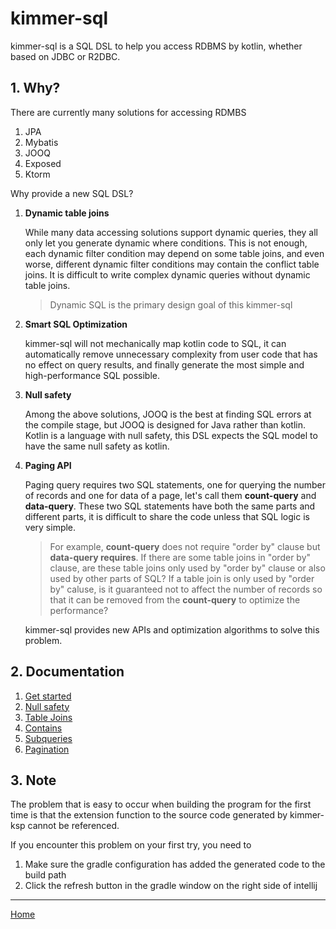 # kimmer-sql

kimmer-sql is a SQL DSL to help you access RDBMS by kotlin, whether based on JDBC or R2DBC.

## 1. Why?

There are currently many solutions for accessing RDMBS

1. JPA
2. Mybatis
3. JOOQ
4. Exposed
5. Ktorm

Why provide a new SQL DSL?

1. **Dynamic table joins**

   While many data accessing solutions support dynamic queries, they all only let you generate dynamic where conditions. This is not enough, each dynamic filter condition may depend on some table joins, and even worse, different dynamic filter conditions may contain the conflict table joins. It is difficult to write complex dynamic queries without dynamic table joins.
   
   > Dynamic SQL is the primary design goal of this kimmer-sql

2. **Smart SQL Optimization**

   kimmer-sql will not mechanically map kotlin code to SQL, it can automatically remove unnecessary complexity from user code that has no effect on query results, and finally generate the most simple and high-performance SQL possible.

3. **Null safety**

   Among the above solutions, JOOQ is the best at finding SQL errors at the compile stage, but JOOQ is designed for Java rather than kotlin. Kotlin is a language with null safety, this DSL expects the SQL model to have the same null safety as kotlin.

4. **Paging API**

   Paging query requires two SQL statements, one for querying the number of records and one for data of a page, let's call them **count-query** and **data-query**. These two SQL statements have both the same parts and different parts, it is difficult to share the code unless that SQL logic is very simple.

   > For example, **count-query** does not require "order by" clause but **data-query requires**. If there are some table joins in "order by" clause, are these table joins only used by "order by" clause or also used by other parts of SQL? If a table join is only used by "order by" caluse, is it guaranteed not to affect the number of records so that it can be removed from the **count-query** to optimize the performance?

   kimmer-sql provides new APIs and optimization algorithms to solve this problem.

## 2. Documentation

1. [Get started](./get-started.md)
2. [Null safety](./null-safety.md)
3. [Table Joins](./table-joins.md)
4. [Contains](./contains.md)
5. [Subqueries](./subqueries.md)
6. [Pagination](./pagination.md)

## 3. Note 

The problem that is easy to occur when building the program for the first time is that the extension function to the source code generated by kimmer-ksp cannot be referenced.

If you encounter this problem on your first try, you need to

1. Make sure the gradle configuration has added the generated code to the build path
2. Click the refresh button in the gradle window on the right side of intellij

--------------------

[Home](https://github.com/babyfish-ct/kimmer)
